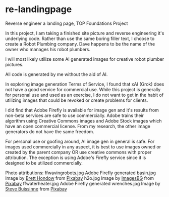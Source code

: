 # re-landingpage
Reverse engineer a landing page, TOP Foundations Project

In this project, I am taking a finished site picture and reverse engineering it's underlying code.
Rather than use the same boring filler text, I choose to create a Robot Plumbing company. Dave happens to be the name of the owner who manages his robot plumbers.

I will most likely utilize some AI generated images for creative robot plumber pictures.

All code is generated by me without the aid of AI.

In exploring image generation Terms of Service, I found that xAI (Grok) does not have a good service for commercial use.
While this project is generally for personal use and used as an exercise, I do not want to get in the habit of utilizing images
that could be revoked or create problems for clients.

I did find that Adobe Firefly is available for image gen and it's results from non-beta services are safe to use commercially.
Adobe trains their algorithm using Creative Commons images and Adobe Stock images which have an open commercial license.
From my research, the other image generators do not have the same freedom.

For personal use or goofing around, AI image gen in general is safe. For images used commercially in any aspect, it is best to use
images owned or created by the parent company OR use creative commons with proper attribution. The exception is using Adobe's Firefly
service since it is designed to be utilized commercially.



Photo attributions:
ffwavingrobots.jpg Adobe Firefly generated
basin.jpg Image by <a href="https://pixabay.com/users/brett_hondow-49958/?utm_source=link-attribution&utm_medium=referral&utm_campaign=image&utm_content=248640">Brett Hondow</a> from <a href="https://pixabay.com//?utm_source=link-attribution&utm_medium=referral&utm_campaign=image&utm_content=248640">Pixabay</a>
h2o.jpg Image by <a href="https://pixabay.com/users/imagesbg-2002298/?utm_source=link-attribution&utm_medium=referral&utm_campaign=image&utm_content=1610746">ImagesBG</a> from <a href="https://pixabay.com//?utm_source=link-attribution&utm_medium=referral&utm_campaign=image&utm_content=1610746">Pixabay</a>
ffwaterheater.jpg Adobe Firefly generated
wrenches.jpg Image by <a href="https://pixabay.com/users/stevepb-282134/?utm_source=link-attribution&utm_medium=referral&utm_campaign=image&utm_content=840835">Steve Buissinne</a> from <a href="https://pixabay.com//?utm_source=link-attribution&utm_medium=referral&utm_campaign=image&utm_content=840835">Pixabay</a>